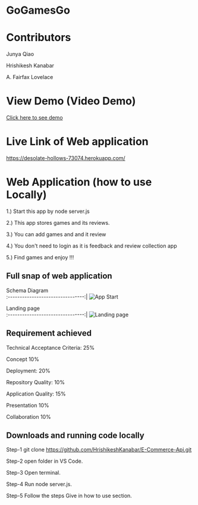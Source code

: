 # GoGamesGo

# Contributors

Junya Qiao

Hrishikesh Kanabar

A. Fairfax Lovelace




# View Demo (Video Demo)

 [Click here to see demo]()

# Live Link of Web application 

https://desolate-hollows-73074.herokuapp.com/

# Web Application (how to use Locally)

1.) Start this app by node server.js 

2.) This app stores games and its reviews.

3.) You can add games and and it review

4.) You don't need to login as it is feedback and review collection app

5.) Find games and enjoy !!!


## Full snap of web application

Schema Diagram      
:--------------------------------:|
![App Start]()  

 Landing page       
:--------------------------------:|
![Landing page]()      


## Requirement achieved 

Technical Acceptance Criteria: 25%

Concept 10%

Deployment: 20%

Repository Quality: 10%

Application Quality: 15%

Presentation 10%

Collaboration 10%

## Downloads and running code locally

Step-1 git clone https://github.com/HrishikeshKanabar/E-Commerce-Api.git

Step-2 open folder in VS Code.

Step-3 Open terminal.

Step-4 Run node server.js.

Step-5 Follow the steps Give in how to use section.
